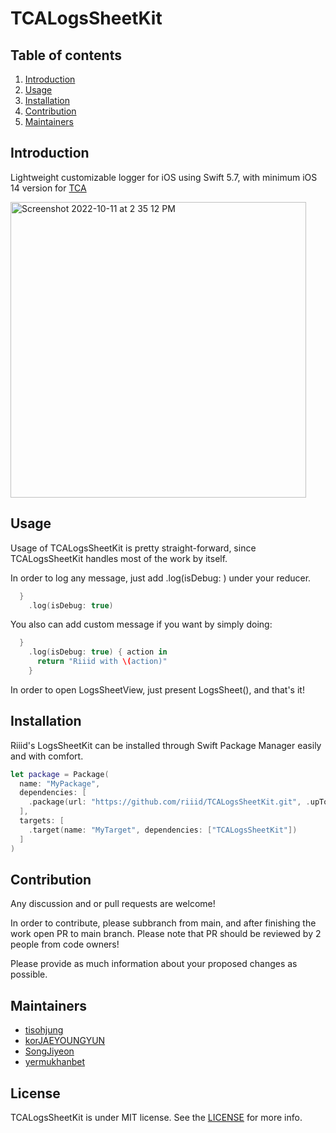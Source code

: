# TCALogsSheetKit

## Table of contents

1. [Introduction](#introduction)
2. [Usage](#usage)
3. [Installation](#installation)
4. [Contribution](#contribution)
5. [Maintainers](#maintainers)

## Introduction

Lightweight customizable logger for iOS using Swift 5.7, with minimum iOS 14 version for [TCA](https://github.com/pointfreeco/swift-composable-architecture)


<img width="473" alt="Screenshot 2022-10-11 at 2 35 12 PM" src="https://user-images.githubusercontent.com/46320390/195005069-492cda9a-2381-40fc-a94a-7a6c110d4a6a.png">


## Usage

Usage of TCALogsSheetKit is pretty straight-forward, since TCALogsSheetKit handles most of the work by itself.

In order to log any message, just add .log(isDebug: ) under your reducer.

``` swift
  }
    .log(isDebug: true)
```

You also can add custom message if you want by simply doing: 

``` swift
  }
    .log(isDebug: true) { action in
      return "Riiid with \(action)"
    }

```

In order to open LogsSheetView, just present LogsSheet(), and that's it!
 
 
## Installation

Riiid's LogsSheetKit can be installed through Swift Package Manager easily and with comfort.

```swift
let package = Package(
  name: "MyPackage",
  dependencies: [
    .package(url: "https://github.com/riiid/TCALogsSheetKit.git", .upToNextMajor(from: "1.0.0"))
  ],
  targets: [
    .target(name: "MyTarget", dependencies: ["TCALogsSheetKit"])
  ]
)
```


## Contribution

Any discussion and or pull requests are welcome!

In order to contribute, please subbranch from main, and after finishing the work open PR to main branch. Please note that PR should be reviewed by 2 people from code owners!

Please provide as much information about your proposed changes as possible.

## Maintainers

- [tisohjung](https://github.com/tisohjung)
- [korJAEYOUNGYUN](https://github.com/korJAEYOUNGYUN)
- [SongJiyeon](https://github.com/SongJiyeon) 
- [yermukhanbet](https://github.com/yermukhanbet)

## License

TCALogsSheetKit is under MIT license. See the [LICENSE](https://github.com/riiid/TCALogsSheetKit/blob/main/LICENSE.md) for more info.

